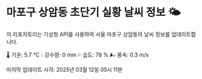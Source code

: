 
# 마포구 상암동 초단기 실황 날씨 정보 🌤️

이 리포지토리는 기상청 API를 사용하여 서울 마포구 상암동의 날씨 정보를 업데이트합니다. 

🌡️ 기온: 5.7 ℃
💧 강수량: 0 mm
💦 습도: 78 %
🌬️ 풍속: 0.3 m/s

마지막 업데이트 시각: 2025년 03월 12일 05시 11분    
